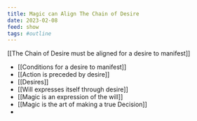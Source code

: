 ```yaml
---
title: Magic can Align The Chain of Desire
date: 2023-02-08
feed: show
tags: #outline 
---
```



[[The Chain of Desire must be aligned for a desire to manifest]]

- [[Conditions for a desire to manifest]]
- [[Action is preceded by desire]]
- [[Desires]]
- [[Will expresses itself through desire]]
- [[Magic is an expression of the will]]
- [[Magic is the art of making a true Decision]]
- 
